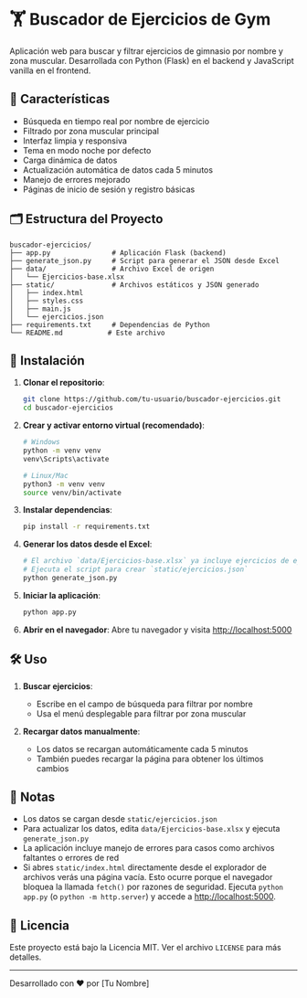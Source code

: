 # 🏋️ Buscador de Ejercicios de Gym

Aplicación web para buscar y filtrar ejercicios de gimnasio por nombre y zona muscular. Desarrollada con Python (Flask) en el backend y JavaScript vanilla en el frontend.

## 🌟 Características

- Búsqueda en tiempo real por nombre de ejercicio
- Filtrado por zona muscular principal
- Interfaz limpia y responsiva
- Tema en modo noche por defecto
- Carga dinámica de datos
- Actualización automática de datos cada 5 minutos
- Manejo de errores mejorado
- Páginas de inicio de sesión y registro básicas

## 🗂️ Estructura del Proyecto

```
buscador-ejercicios/
├── app.py               # Aplicación Flask (backend)
├── generate_json.py     # Script para generar el JSON desde Excel
├── data/                # Archivo Excel de origen
│   └── Ejercicios-base.xlsx
├── static/              # Archivos estáticos y JSON generado
│   ├── index.html
│   ├── styles.css
│   ├── main.js
│   └── ejercicios.json
├── requirements.txt     # Dependencias de Python
└── README.md           # Este archivo
```

## 🚀 Instalación

1. **Clonar el repositorio**:
   ```bash
   git clone https://github.com/tu-usuario/buscador-ejercicios.git
   cd buscador-ejercicios
   ```

2. **Crear y activar entorno virtual (recomendado)**:
   ```bash
   # Windows
   python -m venv venv
   venv\Scripts\activate
   
   # Linux/Mac
   python3 -m venv venv
   source venv/bin/activate
   ```

3. **Instalar dependencias**:
   ```bash
   pip install -r requirements.txt
   ```

4. **Generar los datos desde el Excel**:
   ```bash
   # El archivo `data/Ejercicios-base.xlsx` ya incluye ejercicios de ejemplo
   # Ejecuta el script para crear `static/ejercicios.json`
   python generate_json.py
   ```

5. **Iniciar la aplicación**:
   ```bash
   python app.py
   ```

6. **Abrir en el navegador**:
   Abre tu navegador y visita [http://localhost:5000](http://localhost:5000)

## 🛠️ Uso

1. **Buscar ejercicios**:
   - Escribe en el campo de búsqueda para filtrar por nombre
   - Usa el menú desplegable para filtrar por zona muscular
   
2. **Recargar datos manualmente**:
   - Los datos se recargan automáticamente cada 5 minutos
   - También puedes recargar la página para obtener los últimos cambios

## 📝 Notas

- Los datos se cargan desde `static/ejercicios.json`
- Para actualizar los datos, edita `data/Ejercicios-base.xlsx` y ejecuta `generate_json.py`
- La aplicación incluye manejo de errores para casos como archivos faltantes o errores de red
- Si abres `static/index.html` directamente desde el explorador de archivos verás una página vacía. Esto ocurre porque el navegador bloquea la llamada `fetch()` por razones de seguridad. Ejecuta `python app.py` (o `python -m http.server`) y accede a [http://localhost:5000](http://localhost:5000).

## 📄 Licencia

Este proyecto está bajo la Licencia MIT. Ver el archivo `LICENSE` para más detalles.

---

Desarrollado con ❤️ por [Tu Nombre]
